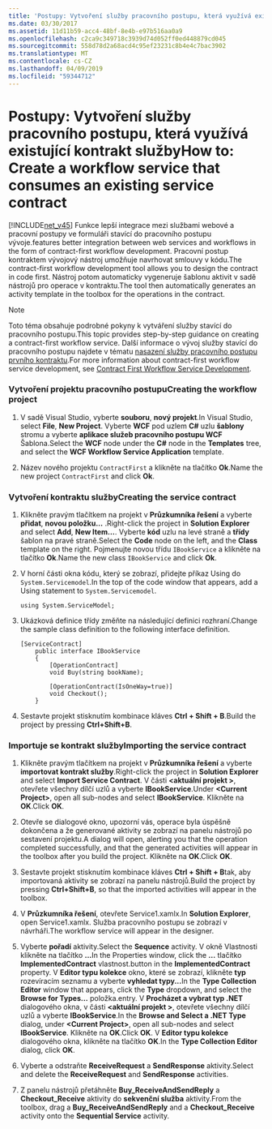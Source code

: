```yaml
---
title: 'Postupy: Vytvoření služby pracovního postupu, která využívá existující kontrakt služby'
ms.date: 03/30/2017
ms.assetid: 11d11b59-acc4-48bf-8e4b-e97b516aa0a9
ms.openlocfilehash: c2ca9c349718c3939d74d052ff0ed448879cd045
ms.sourcegitcommit: 558d78d2a68acd4c95ef23231c8b4e4c7bac3902
ms.translationtype: MT
ms.contentlocale: cs-CZ
ms.lasthandoff: 04/09/2019
ms.locfileid: "59344712"
---
```

# <a name="how-to-create-a-workflow-service-that-consumes-an-existing-service-contract"></a><span data-ttu-id="46355-102">Postupy: Vytvoření služby pracovního postupu, která využívá existující kontrakt služby</span><span class="sxs-lookup"><span data-stu-id="46355-102">How to: Create a workflow service that consumes an existing service contract</span></span>
[!INCLUDE[net_v45](../../../includes/net-v45-md.md)] <span data-ttu-id="46355-103">Funkce lepší integrace mezi službami webové a pracovní postupy ve formuláři stavící do pracovního postupu vývoje.</span><span class="sxs-lookup"><span data-stu-id="46355-103">features better integration between web services and workflows in the form of contract-first workflow development.</span></span> <span data-ttu-id="46355-104">Pracovní postup kontraktem vývojový nástroj umožňuje navrhovat smlouvy v kódu.</span><span class="sxs-lookup"><span data-stu-id="46355-104">The contract-first workflow development tool allows you to design the contract in code first.</span></span> <span data-ttu-id="46355-105">Nástroj potom automaticky vygeneruje šablonu aktivit v sadě nástrojů pro operace v kontraktu.</span><span class="sxs-lookup"><span data-stu-id="46355-105">The tool then automatically generates an activity template in the toolbox for the operations in the contract.</span></span>  
  
> [!NOTE]
>  <span data-ttu-id="46355-106">Toto téma obsahuje podrobné pokyny k vytváření služby stavící do pracovního postupu.</span><span class="sxs-lookup"><span data-stu-id="46355-106">This topic provides step-by-step guidance on creating a contract-first workflow service.</span></span> <span data-ttu-id="46355-107">Další informace o vývoj služby stavící do pracovního postupu najdete v tématu [nasazení služby pracovního postupu prvního kontraktu](contract-first-workflow-service-development.md).</span><span class="sxs-lookup"><span data-stu-id="46355-107">For more information about contract-first workflow service development, see [Contract First Workflow Service Development](contract-first-workflow-service-development.md).</span></span>  
  
### <a name="creating-the-workflow-project"></a><span data-ttu-id="46355-108">Vytvoření projektu pracovního postupu</span><span class="sxs-lookup"><span data-stu-id="46355-108">Creating the workflow project</span></span>  
  
1. <span data-ttu-id="46355-109">V sadě Visual Studio, vyberte **souboru**, **nový projekt**.</span><span class="sxs-lookup"><span data-stu-id="46355-109">In Visual Studio, select **File**, **New Project**.</span></span> <span data-ttu-id="46355-110">Vyberte **WCF** pod uzlem **C#** uzlu **šablony** stromu a vyberte **aplikace služeb pracovního postupu WCF** Šablona.</span><span class="sxs-lookup"><span data-stu-id="46355-110">Select the **WCF** node under the **C#** node in the **Templates** tree, and select the **WCF Workflow Service Application** template.</span></span>  
  
2. <span data-ttu-id="46355-111">Název nového projektu `ContractFirst` a klikněte na tlačítko **Ok**.</span><span class="sxs-lookup"><span data-stu-id="46355-111">Name the new project `ContractFirst` and click **Ok**.</span></span>  
  
### <a name="creating-the-service-contract"></a><span data-ttu-id="46355-112">Vytvoření kontraktu služby</span><span class="sxs-lookup"><span data-stu-id="46355-112">Creating the service contract</span></span>  
  
1. <span data-ttu-id="46355-113">Klikněte pravým tlačítkem na projekt v **Průzkumníka řešení** a vyberte **přidat**, **novou položku...** .</span><span class="sxs-lookup"><span data-stu-id="46355-113">Right-click the project in **Solution Explorer** and select **Add**, **New Item…**.</span></span> <span data-ttu-id="46355-114">Vyberte **kód** uzlu na levé straně a **třídy** šablon na pravé straně.</span><span class="sxs-lookup"><span data-stu-id="46355-114">Select the **Code** node on the left, and the **Class** template on the right.</span></span> <span data-ttu-id="46355-115">Pojmenujte novou třídu `IBookService` a klikněte na tlačítko **Ok**.</span><span class="sxs-lookup"><span data-stu-id="46355-115">Name the new class `IBookService` and click **Ok**.</span></span>  
  
2. <span data-ttu-id="46355-116">V horní části okna kódu, který se zobrazí, přidejte příkaz Using do `System.Servicemodel`.</span><span class="sxs-lookup"><span data-stu-id="46355-116">In the top of the code window that appears, add a Using statement to `System.Servicemodel`.</span></span>  
  
    ```  
    using System.ServiceModel;  
    ```  
  
3. <span data-ttu-id="46355-117">Ukázková definice třídy změňte na následující definici rozhraní.</span><span class="sxs-lookup"><span data-stu-id="46355-117">Change the sample class definition to the following interface definition.</span></span>  
  
    ```  
    [ServiceContract]  
        public interface IBookService  
        {  
            [OperationContract]  
            void Buy(string bookName);  
  
            [OperationContract(IsOneWay=true)]  
            void Checkout();  
        }  
    ```  
  
4. <span data-ttu-id="46355-118">Sestavte projekt stisknutím kombinace kláves **Ctrl + Shift + B**.</span><span class="sxs-lookup"><span data-stu-id="46355-118">Build the project by pressing **Ctrl+Shift+B**.</span></span>  
  
### <a name="importing-the-service-contract"></a><span data-ttu-id="46355-119">Importuje se kontrakt služby</span><span class="sxs-lookup"><span data-stu-id="46355-119">Importing the service contract</span></span>  
  
1. <span data-ttu-id="46355-120">Klikněte pravým tlačítkem na projekt v **Průzkumníka řešení** a vyberte **importovat kontrakt služby**.</span><span class="sxs-lookup"><span data-stu-id="46355-120">Right-click the project in **Solution Explorer** and select **Import Service Contract**.</span></span> <span data-ttu-id="46355-121">V části  **\<aktuální projekt >**, otevřete všechny dílčí uzlů a vyberte **IBookService**.</span><span class="sxs-lookup"><span data-stu-id="46355-121">Under **\<Current Project>**, open all sub-nodes and select **IBookService**.</span></span> <span data-ttu-id="46355-122">Klikněte na **OK**.</span><span class="sxs-lookup"><span data-stu-id="46355-122">Click **OK**.</span></span>  
  
2. <span data-ttu-id="46355-123">Otevře se dialogové okno, upozorní vás, operace byla úspěšně dokončena a že generované aktivity se zobrazí na panelu nástrojů po sestavení projektu.</span><span class="sxs-lookup"><span data-stu-id="46355-123">A dialog will open, alerting you that the operation completed successfully, and that the generated activities will appear in the toolbox after you build the project.</span></span> <span data-ttu-id="46355-124">Klikněte na **OK**.</span><span class="sxs-lookup"><span data-stu-id="46355-124">Click **OK**.</span></span>  
  
3. <span data-ttu-id="46355-125">Sestavte projekt stisknutím kombinace kláves **Ctrl + Shift + B**tak, aby importovaná aktivity se zobrazí na panelu nástrojů.</span><span class="sxs-lookup"><span data-stu-id="46355-125">Build the project by pressing **Ctrl+Shift+B**, so that the imported activities will appear in the toolbox.</span></span>  
  
4. <span data-ttu-id="46355-126">V **Průzkumníka řešení**, otevřete Service1.xamlx.</span><span class="sxs-lookup"><span data-stu-id="46355-126">In **Solution Explorer**, open Service1.xamlx.</span></span> <span data-ttu-id="46355-127">Služba pracovního postupu se zobrazí v návrháři.</span><span class="sxs-lookup"><span data-stu-id="46355-127">The workflow service will appear in the designer.</span></span>  
  
5. <span data-ttu-id="46355-128">Vyberte **pořadí** aktivity.</span><span class="sxs-lookup"><span data-stu-id="46355-128">Select the **Sequence** activity.</span></span> <span data-ttu-id="46355-129">V okně Vlastnosti klikněte na tlačítko **...**</span><span class="sxs-lookup"><span data-stu-id="46355-129">In the Properties window, click the **…**</span></span> <span data-ttu-id="46355-130">tlačítko **ImplementedContract** vlastnost.</span><span class="sxs-lookup"><span data-stu-id="46355-130">button in the **ImplementedContract** property.</span></span> <span data-ttu-id="46355-131">V **Editor typu kolekce** okno, které se zobrazí, klikněte **typ** rozevíracím seznamu a vyberte **vyhledat typy...**</span><span class="sxs-lookup"><span data-stu-id="46355-131">In the **Type Collection Editor** window that appears, click the **Type** dropdown, and select the **Browse for Types…**</span></span> <span data-ttu-id="46355-132">položka.</span><span class="sxs-lookup"><span data-stu-id="46355-132">entry.</span></span> <span data-ttu-id="46355-133">V **Procházet a vybrat typ .NET** dialogového okna, v části  **\<aktuální projekt >**, otevřete všechny dílčí uzlů a vyberte **IBookService**.</span><span class="sxs-lookup"><span data-stu-id="46355-133">In the **Browse and Select a .NET Type** dialog, under **\<Current Project>**, open all sub-nodes and select **IBookService**.</span></span> <span data-ttu-id="46355-134">Klikněte na **OK**.</span><span class="sxs-lookup"><span data-stu-id="46355-134">Click **OK**.</span></span> <span data-ttu-id="46355-135">V **Editor typu kolekce** dialogového okna, klikněte na tlačítko **OK**.</span><span class="sxs-lookup"><span data-stu-id="46355-135">In the **Type Collection Editor** dialog, click **OK**.</span></span>  
  
6. <span data-ttu-id="46355-136">Vyberte a odstraňte **ReceiveRequest** a **SendResponse** aktivity.</span><span class="sxs-lookup"><span data-stu-id="46355-136">Select and delete the **ReceiveRequest** and **SendResponse** activities.</span></span>  
  
7. <span data-ttu-id="46355-137">Z panelu nástrojů přetáhněte **Buy_ReceiveAndSendReply** a **Checkout_Receive** aktivity do **sekvenční služba** aktivity.</span><span class="sxs-lookup"><span data-stu-id="46355-137">From the toolbox, drag a **Buy_ReceiveAndSendReply** and a **Checkout_Receive** activity onto the **Sequential Service** activity.</span></span>

